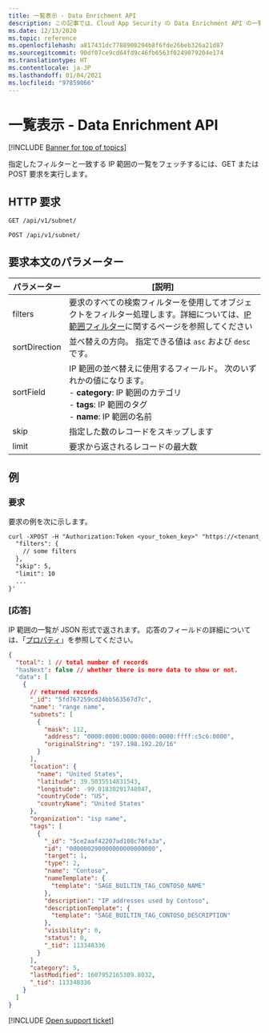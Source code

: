 ```yaml
---
title: 一覧表示 - Data Enrichment API
description: この記事では、Cloud App Security の Data Enrichment API の一覧表示要求について説明します。
ms.date: 12/13/2020
ms.topic: reference
ms.openlocfilehash: a817431dc7788900294b8f6fde26beb326a21d87
ms.sourcegitcommit: 90df07ce9cd64fd9c46fb6563f0249079204e174
ms.translationtype: HT
ms.contentlocale: ja-JP
ms.lasthandoff: 01/04/2021
ms.locfileid: "97859066"
---
```

# <a name="list---data-enrichment-api"></a>一覧表示 - Data Enrichment API

[!INCLUDE [Banner for top of topics](includes/banner.md)]

指定したフィルターと一致する IP 範囲の一覧をフェッチするには、GET または POST 要求を実行します。

## <a name="http-request"></a>HTTP 要求

```rest
GET /api/v1/subnet/
```

```rest
POST /api/v1/subnet/
```

## <a name="request-body-parameters"></a>要求本文のパラメーター

| パラメーター | [説明] |
| --- | --- |
| filters | 要求のすべての検索フィルターを使用してオブジェクトをフィルター処理します。詳細については、[IP 範囲フィルター](api-data-enrichment.md#filters)に関するページを参照してください |
| sortDirection | 並べ替えの方向。 指定できる値は `asc` および `desc` です。 |
| sortField | IP 範囲の並べ替えに使用するフィールド。 次のいずれかの値になります。<br />- **category**: IP 範囲のカテゴリ<br />- **tags**: IP 範囲のタグ<br />- **name**: IP 範囲の名前 |
| skip | 指定した数のレコードをスキップします |
| limit | 要求から返されるレコードの最大数 |

## <a name="example"></a>例

### <a name="request"></a>要求

要求の例を次に示します。

```rest
curl -XPOST -H "Authorization:Token <your_token_key>" "https://<tenant_id>.<tenant_region>.contoso.com/api/v1/subnet/" -d '{
  "filters": {
    // some filters
  },
  "skip": 5,
  "limit": 10
  ...
}'
```

### <a name="response"></a>[応答]

IP 範囲の一覧が JSON 形式で返されます。 応答のフィールドの詳細については、「[プロパティ](api-data-enrichment.md#properties)」を参照してください。

```json
{
  "total": 1 // total number of records
  "hasNext": false // whether there is more data to show or not.
  "data": [
    {
      // returned records
      "_id": "5fd767259cd24bb563567d7c",
      "name": "range name",
      "subnets": [
        {
          "mask": 112,
          "address": "0000:0000:0000:0000:0000:ffff:c5c6:0000",
          "originalString": "197.198.192.20/16"
        }
      ],
      "location": {
        "name": "United States",
        "latitude": 39.5035514831543,
        "longitude": -99.01830291748047,
        "countryCode": "US",
        "countryName": "United States"
      },
      "organization": "isp name",
      "tags": [
        {
          "_id": "5ce2aaf42207ad108c76fa3a",
          "id": "000000290000000000000000",
          "target": 1,
          "type": 2,
          "name": "Contoso",
          "nameTemplate": {
            "template": "SAGE_BUILTIN_TAG_CONTOSO_NAME"
          },
          "description": "IP addresses used by Contoso",
          "descriptionTemplate": {
            "template": "SAGE_BUILTIN_TAG_CONTOSO_DESCRIPTION"
          },
          "visibility": 0,
          "status": 0,
          "_tid": 113348336
        }
      ],
      "category": 5,
      "lastModified": 1607952165309.8032,
      "_tid": 113348336
    }
  ]
}
```

[!INCLUDE [Open support ticket](includes/support.md)]
